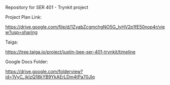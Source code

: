 Repository for SER 401 - Trynkit project


Project Plan Link:

https://drive.google.com/file/d/1ZyabZcgmchgNO5G_lyHV2p1fE50nop4r/view?usp=sharing

Taiga:

https://tree.taiga.io/project/justin-bee-ser-401-trynkit/timeline

Google Docs Folder:

https://drive.google.com/folderview?id=1VyC_jkIzQ18kYB9YkAErLDm4tPa70Jlq
